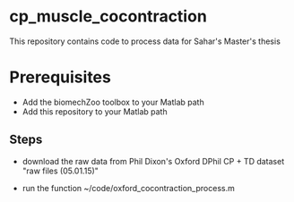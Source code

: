 # cp_muscle_cocontraction

This repository contains code to process data for Sahar's Master's thesis

# Prerequisites
- Add the biomechZoo toolbox to your Matlab path
- Add this repository to your Matlab path


## Steps

- download the raw data from Phil Dixon's Oxford DPhil CP + TD dataset "raw files (05.01.15)"

- run the function ~/code/oxford_cocontraction_process.m